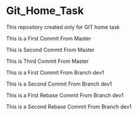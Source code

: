 # Git_Home_Task
This repository created only for GIT home task


This is a First Commit From Master

This is Second Commit From Master

This is Third Commit From Master

This is a First Commit From Branch dev1

This is a Second Commit From Branch dev1

This is a First Rebase Commit From Branch dev1

This is a Second Rebase Commit From Branch dev1
